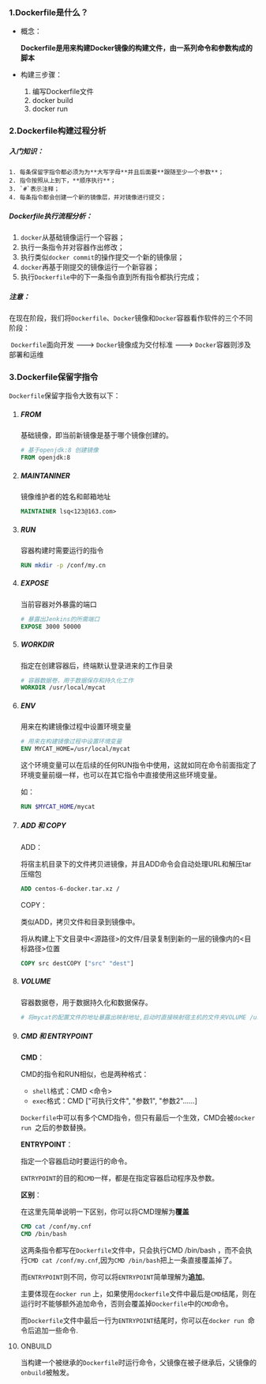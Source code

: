### 1.Dockerfile是什么？

- 概念：

  **Dockerfile是用来构建Docker镜像的构建文件，由一系列命令和参数构成的脚本**

- 构建三步骤：

  1. 编写Dockerfile文件
  2. docker build
  3. docker run



### 2.Dockerfile构建过程分析

##### 	入门知识：

	1. 每条保留字指令都必须为为**大写字母**并且后面要**跟随至少一个参数**；
 	2. 指令按照从上到下，**顺序执行**；	
 	3. `#`表示注释；
 	4. 每条指令都会创建一个新的镜像层，并对镜像进行提交；



##### 	Dockerfile执行流程分析：

1. `docker`从基础镜像运行一个容器；
2. 执行一条指令并对容器作出修改；
3. 执行类似`docker commit`的操作提交一个新的镜像层；
4. `docker`再基于刚提交的镜像运行一个新容器；
5. 执行`Dockerfile`中的下一条指令直到所有指令都执行完成；



##### 	注意：

​	在现在阶段，我们将`Dockerfile`、`Docker`镜像和`Docker`容器看作软件的三个不同阶段：

​	`Dockerfile`面向开发 ---> `Docker`镜像成为交付标准 ---> `Docker`容器则涉及部署和运维



### 3.Dockerfile保留字指令

`Dockerfile`保留字指令大致有以下：

1. ##### FROM

   基础镜像，即当前新镜像是基于哪个镜像创建的。

   ```dockerfile
   # 基于openjdk:8 创建镜像
   FROM openjdk:8
   ```

   

2. ##### MAINTANINER

   镜像维护者的姓名和邮箱地址

   ```dockerfile
   MAINTAINER lsq<123@163.com>
   ```

   

3. ##### RUN

   容器构建时需要运行的指令

   ```dockerfile
   RUN mkdir -p /conf/my.cn
   ```

   

4. ##### EXPOSE

   当前容器对外暴露的端口

   ```dockerfile
   # 暴露出Jenkins的所需端口
   EXPOSE 3000 50000
   ```

   

5. ##### WORKDIR

   指定在创建容器后，终端默认登录进来的工作目录

   ```dockerfile
   # 容器数据卷，用于数据保存和持久化工作
   WORKDIR /usr/local/mycat
   ```

   

6. ##### ENV

   用来在构建镜像过程中设置环境变量

   ```dockerfile
   # 用来在构建镜像过程中设置环境变量
   ENV MYCAT_HOME=/usr/local/mycat
   ```

   这个环境变量可以在后续的任何RUN指令中使用，这就如同在命令前面指定了环境变量前缀一样，也可以在其它指令中直接使用这些环境变量。

   如：

   ```dockerfile
   RUN $MYCAT_HOME/mycat
   ```

   

7. ##### ADD 和 COPY

   ADD：

   将宿主机目录下的文件拷贝进镜像，并且ADD命令会自动处理URL和解压tar压缩包

   ```dockerfile
   ADD centos-6-docker.tar.xz / 
   ```

   

   COPY：

   类似ADD，拷贝文件和目录到镜像中。

   将从构建上下文目录中<源路径>的文件/目录复制到新的一层的镜像内的<目标路径>位置

   ```dockerfile
   COPY src destCOPY ["src" "dest"]
   ```

   

8. ##### VOLUME

   容器数据卷，用于数据持久化和数据保存。

   ```dockerfile
   # 将mycat的配置文件的地址暴露出映射地址,启动时直接映射宿主机的文件夹VOLUME /usr/local/mycat
   ```

   

9. ##### CMD 和 ENTRYPOINT

   **CMD**：

   CMD的指令和RUN相似，也是两种格式：

   - `shell`格式：CMD <命令>
   - `exec`格式：CMD ["可执行文件", "参数1", "参数2"……]

   `Dockerfile`中可以有多个CMD指令，但只有最后一个生效，CMD会被`docker run `之后的参数替换。

   

   **ENTRYPOINT**：

   指定一个容器启动时要运行的命令。

   `ENTRYPOINT`的目的和`CMD`一样，都是在指定容器启动程序及参数。

   

   **区别**：

   在这里先简单说明一下区别，你可以将CMD理解为**覆盖**

   ```dockerfile
   CMD cat /conf/my.cnf
   CMD /bin/bash
   ```

   这两条指令都写在`Dockerfile`文件中，只会执行CMD /bin/bash ，而不会执行`CMD cat /conf/my.cnf`,因为`CMD /bin/bash`把上一条直接覆盖掉了。

   

   而`ENTRYPOINT`则不同，你可以将`ENTRYPOINT`简单理解为**追加**。

   

   主要体现在`docker run` 上，如果使用`dockerfile`文件中最后是`CMD`结尾，则在运行时不能够额外追加命令，否则会覆盖掉`Dockerfile`中的`CMD`命令。

   而`Dockerfile`文件中最后一行为`ENTRYPOINT`结尾时，你可以在`docker run `命令后追加一些命令.

   

   

10. ONBUILD

    当构建一个被继承的`Dockerfile`时运行命令，父镜像在被子继承后，父镜像的`onbuild`被触发。

